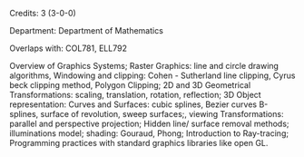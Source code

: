 Credits: 3 (3-0-0)

Department: Department of Mathematics

Overlaps with: COL781, ELL792

Overview of Graphics Systems; Raster Graphics: line and circle drawing algorithms, Windowing and clipping: Cohen - Sutherland line clipping, Cyrus beck clipping method, Polygon Clipping; 2D and 3D Geometrical Transformations: scaling, translation, rotation, reflection; 3D Object representation: Curves and Surfaces: cubic splines, Bezier curves B-splines, surface of revolution, sweep surfaces;, viewing Transformations: parallel and perspective projection; Hidden line/ surface removal methods; illuminations model; shading: Gouraud, Phong; Introduction to Ray-tracing; Programming practices with standard graphics libraries like open GL.